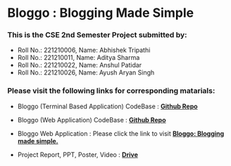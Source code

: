 # Bloggo : Blogging Made Simple


### This is the CSE 2nd Semester Project submitted by:
- Roll No.: 221210006, Name: Abhishek Tripathi
- Roll No.: 221210011, Name: Aditya Sharma
- Roll No.: 221210022, Name: Anshul Patidar
- Roll No.: 221210026, Name: Ayush Aryan Singh


### Please visit the following links for corresponding matarials:

- Bloggo (Terminal Based Application) CodeBase : **[Github Repo](https://github.com/armedbrawlwer/ProjectWork)**
 
- Bloggo (Web Application) CodeBase : **[Github Repo](https://github.com/armedbrawlwer/bloggo)**

- Bloggo Web Application : Please click the link to visit **[Bloggo: Blogging made simple.](https://bloggo-s0cq.onrender.com/)**

- Project Report, PPT, Poster, Video : **[Drive](https://drive.google.com/drive/folders/1rHaiF2Qa9pkpVYOmN6N59lhEYh9jYtN6?usp=sharing)**
